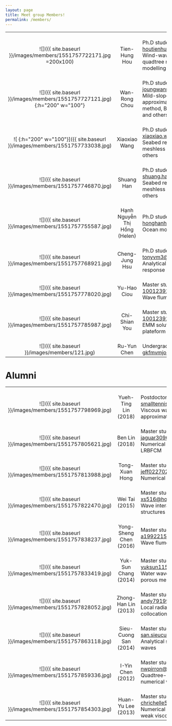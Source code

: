 ```yaml
---
layout: page
title: Meet group Members!
permalink: /members/
---
```


|    |         |    |
|:------:|:----------:|------------|
| <br>![]({{ site.baseurl }}/images/members/1551757722171.jpg =200x100) | <br>Tien-Hung Hou | <br>Ph.D student<br>houtienhung@gmail.com<br>Wind-wave model, adaptive quadtree model, ocean modelling and others |
| <br>![]({{ site.baseurl }}/images/members/1551757727121.jpg){:h="200" w="100"} | <br>Wan-Rong Chou | <br>Ph.D student<br>joungwanrong@gmail.com<br>Mild-slope equation, step approximations, finite element method, Boussinesq equations, and others |
| <br>![ {:h="200" w="100"}]({{ site.baseurl }}/images/members/1551757733038.jpg) | <br>Xiaoxiao Wang | <br>Ph.D student<br>xiaoxiao.wang@griffithuni.edu.au<br>Seabed response, poroelasticity, meshless numerical method and others |
| <br>![]({{ site.baseurl }}/images/members/1551757746870.jpg) | <br>Shuang Han | <br>Ph.D student<br>shuang.han3@griffithuni.edu.au<br>Seabed response, poroelasticity, meshless numerical method and others |
| <br>![]({{ site.baseurl }}/images/members/1551757755587.jpg) | <br>Hạnh Nguyễn Thị Hồng (Helen) | <br>Ph.D student<br>honghanh.ctt@vimaru.edu.vn<br>Ocean modelling |
| <br>![]({{ site.baseurl }}/images/members/1551757768921.jpg) | <br>Cheng-Jung Hsu | <br>Ph.D student<br>tonyvm3@gmail.com<br>Analytical solutions of soil response by cnoidal waves |
| <br>![]({{ site.baseurl }}/images/members/1551757778020.jpg) | <br>Yu-Hao Ciou | <br>Master student<br>1001239122@stu.nkmu.edu.tw<br>Wave flume experiments |
| <br>![]({{ site.baseurl }}/images/members/1551757785987.jpg) | <br>Chi-Shian You | <br>Master student<br>1001239122@stu.nkmu.edu.tw<br>EMM solution for tension-leg plateform |
| <br>![]({{ site.baseurl }}/images/members/121.jpg) | <br>Ru-Yun Chen | <br>Undergraduate Intern<br>gkfmvmjo@gmail.com |


# Alumni

|    |         |    |
|:------:|:----------:|------------|
| <br>![]({{ site.baseurl }}/images/members/1551757798969.jpg) | <br>Yueh-Ting Lin (2018)  | <br>Postdoctoral fellow<br>smalltennislin@gmail.com<br>Viscous waves, step approximations and others |
| <br>![]({{ site.baseurl }}/images/members/1551757805621.jpg) | <br>Ben Lin (2018) | <br>Master student<br>jaguar3096@gmail.com<br>Numerical wave tank by LRBFCM |
| <br>![]({{ site.baseurl }}/images/members/1551757813988.jpg) | <br>Tong-Xuan Hong | <br>Master student<br>jeff02270227@hotmail.com<br>Numerical model |
| <br>![]({{ site.baseurl }}/images/members/1551757822470.jpg) | <br>Wei Tai (2015) | <br>Master student<br>xs516@hotmail.com<br>Wave interaction with structures |
| <br>![]({{ site.baseurl }}/images/members/1551757838237.jpg) | <br>Yong-Sheng Chen (2016) | <br>Master student<br>a1992215@gmail.com<br>Wave flume experiments |
| <br>![]({{ site.baseurl }}/images/members/1551757833419.jpg) | <br>Yuk-Sun Chang (2014) | <br>Master student<br>yuksun115@gmail.com<br>Water waves scattering over porous media |
| <br>![]({{ site.baseurl }}/images/members/1551757828052.jpg) | <br>Zhong-Han Lin (2013) | <br>Master student<br>andy79199079@hotmail.com<br>Local radial basis function collocation method |
| <br>![]({{ site.baseurl }}/images/members/1551757863118.jpg) | <br>Sieu-Cuong San (2014) | <br>Master student<br>san.sieucuong@gmail.com<br>Analytical solution of water waves |
| <br>![]({{ site.baseurl }}/images/members/1551757859336.jpg) | <br>I-Yin Chen (2012) | <br>Master student<br>nwpirron@gmail.com<br>Quadtree-adaptive, numerical wave tank |
| <br>![]({{ site.baseurl }}/images/members/1551757854303.jpg) | <br>Huan-Yu Lee (2013) | <br>Master student<br>chrichelle520@gmail.com<br>Numerical experiment of weak viscous wave |
